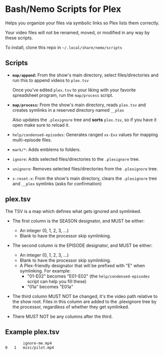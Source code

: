 # Bash/Nemo Scripts for Plex

Helps you organize your files via symbolic links so Plex lists them correctly.

Your video files will not be renamed, moved, or modified in any way by these scripts.

To install, clone this repo in `~/.local/share/nemo/scripts`

## Scripts
- **`map/append`:** From the show's main directory, select files/directories and run this to append videos to `plex.tsv`

    Once you've edited `plex.tsv` to your liking with your favorite spreadsheet program, run the `map/process` script.


- **`map/process`:** From the show's main directory, reads `plex.tsv` and creates symlinks in a reserved directory named `__plex`

    Also updates the `.plexignore` tree and **sorts** `plex.tsv`, so if you have it open make sure to reload it.

- `help/condensed-episodes`: Generates ranged `xx-Exx` values for mapping multi-episode files.

- `mark/*`: Adds emblems to folders.

- `ignore`: Adds selected files/directories to the `.plexignore` tree.

- `unignore`: Removes selected files/directories from the `.plexignore` tree.

- `x-reset-x`: From the show's main directory, clears the `.plexignore` tree and `__plex` symlinks (asks for confirmation)

## plex.tsv
The TSV is a map which defines what gets ignored and symlinked.

- The first column is the SEASON designator, and MUST be either:
    - An integer (0, 1, 2, 3, ...)
    - Blank to have the processor skip symlinking.

- The second column is the EPISODE designator, and MUST be either:
    - An integer (0, 1, 2, 3, ...)
    - Blank to have the processor skip symlinking.
    - A Plex-friendly designator that will be prefixed with "E" when symlinking. For example:
        - "01-E02" becomes "E01-E02" (the `help/condensed-episodes` script can help you fill these)
        - "01a" becomes "E01a"

- The third column MUST NOT be changed, it's the video path relative to the show root.
    Files in this column are added to the .plexignore tree by the processor,
    regardless of whether they get symlinked.

- There MUST NOT be any columns after the third.

## Example plex.tsv
```
		ignore-me.mp4
0	1	misc/pilot.mp4
```
